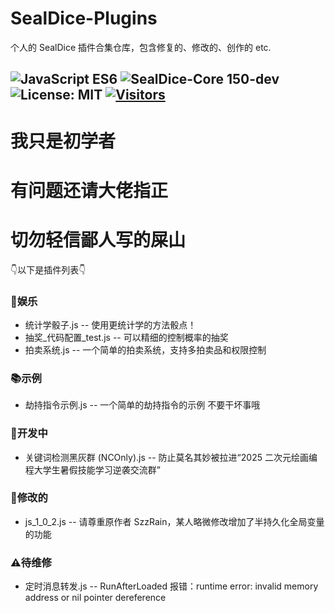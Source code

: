 # SealDice-Plugins
个人的 SealDice 插件合集仓库，包含修复的、修改的、创作的 etc.

![JavaScript ES6](https://img.shields.io/badge/JavaScript-ES6-F7DF1E?style=flat-square&logo=javascript&logoColor=yellow)
![SealDice-Core 150-dev](https://img.shields.io/badge/SealDice--Core-150--dev-2ecc71?style=flat-square&logo=github&logoColor=white)
![License: MIT](https://img.shields.io/badge/License-MIT-blue.svg?style=flat-square)
[![Visitors](https://api.visitorbadge.io/api/visitors?path=https%3A%2F%2Fgithub.com%2Flyjjl%2FSealDice-Plugins&label=访客数量&countColor=%23263759&style=flat-square)](https://visitorbadge.io/status?path=https%3A%2F%2Fgithub.com%2Flyjjl%2FSealDice-Plugins)
---
# 我只是初学者
# 有问题还请大佬指正
# 切勿轻信鄙人写的屎山

👇以下是插件列表👇

### 🧩娱乐
 * 统计学骰子.js -- 使用更统计学的方法骰点！
 * 抽奖_代码配置_test.js -- 可以精细的控制概率的抽奖
 * 拍卖系统.js -- 一个简单的拍卖系统，支持多拍卖品和权限控制

### 📚示例
 * 劫持指令示例.js -- 一个简单的劫持指令的示例 不要干坏事哦

### 🚧开发中
 * 关键词检测黑灰群 (NCOnly).js -- 防止莫名其妙被拉进“2025 二次元绘画编程大学生暑假技能学习逆袭交流群”

### 🔧修改的
 * js_1_0_2.js -- 请尊重原作者 SzzRain，某人略微修改增加了半持久化全局变量的功能 

### ⚠待维修
 * 定时消息转发.js -- RunAfterLoaded 报错：runtime error: invalid memory address or nil pointer dereference

